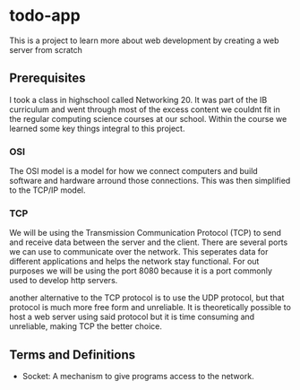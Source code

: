# todo-app
This is a project to learn more about web development by creating a web server from scratch

## Prerequisites
I took a class in highschool called Networking 20. It was part of the IB curriculum and went through most of the excess content we couldnt fit in the regular computing science courses at our school. Within the course we learned some key things integral to this project.

### OSI
The OSI model is a model for how we connect computers and build software and hardware arround those connections. This was then simplified to the TCP/IP model.

### TCP
We will be using the Transmission Communication Protocol (TCP) to send and receive data between the server and the client. There are several ports we can use to communicate over the network. This seperates data for different applications and helps the network stay functional. For out purposes we will be using the port 8080 because it is a port commonly used to develop http servers.

another alternative to the TCP protocol is to use the UDP protocol, but that protocol is much more free form and unreliable. It is theoretically possible to host a web server using said protocol but it is time consuming and unreliable, making TCP the better choice.

## Terms and Definitions
- Socket: A mechanism to give programs access to the network.